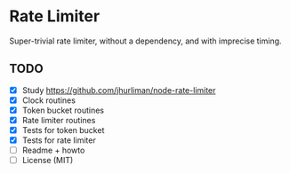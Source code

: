 # Rate Limiter

Super-trivial rate limiter, without a dependency, and with imprecise timing.

## TODO

- [x] Study https://github.com/jhurliman/node-rate-limiter
- [x] Clock routines
- [x] Token bucket routines
- [x] Rate limiter routines
- [x] Tests for token bucket
- [x] Tests for rate limiter
- [ ] Readme + howto
- [ ] License (MIT)
